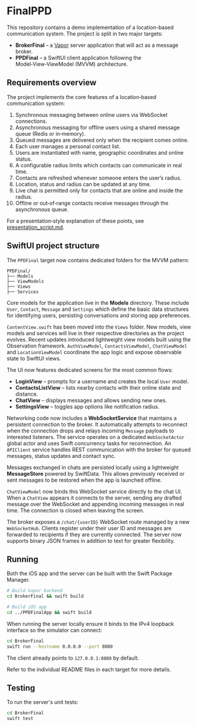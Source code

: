 # FinalPPD

This repository contains a demo implementation of a location-based communication system. The project is split in two major targets:

- **BrokerFinal** – a [Vapor](https://vapor.codes) server application that will act as a message broker.
- **PPDFinal** – a SwiftUI client application following the Model‑View‑ViewModel (MVVM) architecture.

## Requirements overview

The project implements the core features of a location‑based communication system:

1. Synchronous messaging between online users via WebSocket connections.
2. Asynchronous messaging for offline users using a shared message queue (Redis or in‑memory).
3. Queued messages are delivered only when the recipient comes online.
4. Each user manages a personal contact list.
5. Users are instantiated with name, geographic coordinates and online status.
6. A configurable radius limits which contacts can communicate in real time.
7. Contacts are refreshed whenever someone enters the user’s radius.
8. Location, status and radius can be updated at any time.
9. Live chat is permitted only for contacts that are online and inside the radius.
10. Offline or out‑of‑range contacts receive messages through the asynchronous queue.

For a presentation‑style explanation of these points, see [presentation_script.md](presentation_script.md).

## SwiftUI project structure

The `PPDFinal` target now contains dedicated folders for the MVVM pattern:

```
PPDFinal/
├── Models
├── ViewModels
├── Views
├── Services
```

Core models for the application live in the **Models** directory. These include
`User`, `Contact`, `Message` and `Settings` which define the basic data
structures for identifying users, persisting conversations and storing app
preferences.

`ContentView.swift` has been moved into the `Views` folder. New models, view models and services will live in their respective directories as the project evolves.
Recent updates introduced lightweight view models built using the Observation framework. `AuthViewModel`, `ContactsViewModel`, `ChatViewModel` and `LocationViewModel` coordinate the app logic and expose observable state to SwiftUI views.

The UI now features dedicated screens for the most common flows:

* **LoginView** – prompts for a username and creates the local `User` model.
* **ContactsListView** – lists nearby contacts with their online state and distance.
* **ChatView** – displays messages and allows sending new ones.
* **SettingsView** – toggles app options like notification radius.

Networking code now includes a **WebSocketService** that maintains a persistent
connection to the broker. It automatically attempts to reconnect when the
connection drops and relays incoming `Message` payloads to interested
listeners. The service operates on a dedicated `WebSocketActor` global actor and
uses Swift concurrency tasks for reconnection.
An `APIClient` service handles REST communication with the broker for queued messages, status updates and contact sync.

Messages exchanged in chats are persisted locally using a lightweight **MessageStore** powered by SwiftData. This allows previously received or sent messages to be restored when the app is launched offline.

`ChatViewModel` now binds this WebSocket service directly to the chat UI. When a
`ChatView` appears it connects to the server, sending any drafted message over
the WebSocket and appending incoming messages in real time. The connection is
closed when leaving the screen.

The broker exposes a `/chat/{userID}` WebSocket route managed by a new
`WebSocketHub`. Clients register under their user ID and messages are forwarded
to recipients if they are currently connected.
The server now supports binary JSON frames in addition to text for greater flexibility.


## Running

Both the iOS app and the server can be built with the Swift Package Manager.

```bash
# Build Vapor backend
cd BrokerFinal && swift build

# Build iOS app
cd ../PPDFinalApp && swift build
```

When running the server locally ensure it binds to the IPv4 loopback interface
so the simulator can connect:

```bash
cd BrokerFinal
swift run --hostname 0.0.0.0 --port 8080
```

The client already points to `127.0.0.1:8080` by default.

Refer to the individual README files in each target for more details.

## Testing

To run the server's unit tests:

```bash
cd BrokerFinal
swift test
```


